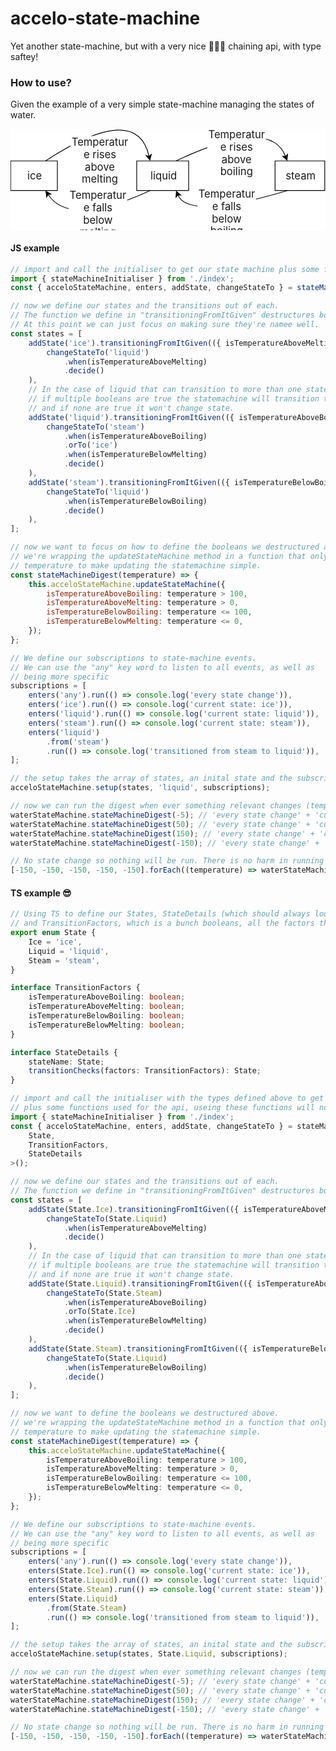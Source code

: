 # accelo-state-machine

Yet another state-machine, but with a very nice 👩‍🍳💋 chaining api, with type saftey!

### How to use?

Given the example of a very simple state-machine managing the states of water.

<svg xmlns="http://www.w3.org/2000/svg" style="background-color:#fff" width="1274" height="410" viewBox="-0.5 -0.5 1274 410">
  <path fill="#fff" stroke="#000" stroke-width="3" pointer-events="none" d="M0 129h189v120H0z"/>
  <switch transform="matrix(3 0 0 3 67.5 166.5)">
    <foreignObject pointer-events="all" width="18" height="15" requiredFeatures="http://www.w3.org/TR/SVG11/feature#Extensibility" overflow="visible">
      <div xmlns="http://www.w3.org/1999/xhtml" style="line-height:1.2;vertical-align:top;width:19px;overflow-wrap:normal;text-align:center" display="inline-block" font-size="12" font-family="Helvetica" color="#000" white-space="nowrap">
        <div xmlns="http://www.w3.org/1999/xhtml" style="text-align:inherit" display="inline-block" text-decoration="inherit" white-space="normal">
          <font font-size="14">
            ice
          </font>
        </div>
      </div>
    </foreignObject>
    <text x="9" y="14" text-anchor="middle" font-size="12" font-family="'Helvetica'">
      [Not supported by viewer]
    </text>
  </switch>
  <path fill="#fff" stroke="#000" stroke-width="3" pointer-events="none" d="M510 129h210v120H510z"/>
  <switch transform="matrix(3 0 0 3 565.5 166.5)">
    <foreignObject pointer-events="all" width="33" height="15" requiredFeatures="http://www.w3.org/TR/SVG11/feature#Extensibility" overflow="visible">
      <div xmlns="http://www.w3.org/1999/xhtml" style="line-height:1.2;vertical-align:top;width:34px;overflow-wrap:normal;text-align:center" display="inline-block" font-size="12" font-family="Helvetica" color="#000" white-space="nowrap">
        <div xmlns="http://www.w3.org/1999/xhtml" style="text-align:inherit" display="inline-block" text-decoration="inherit" white-space="normal">
          <font font-size="14">
            liquid
          </font>
        </div>
      </div>
    </foreignObject>
    <text x="17" y="14" text-anchor="middle" font-size="12" font-family="'Helvetica'">
      [Not supported by viewer]
    </text>
  </switch>
  <path fill="#fff" stroke="#000" stroke-width="3" pointer-events="none" d="M1069.5 129h201v120h-201z"/>
  <switch transform="matrix(3 0 0 3 1112.5 166.5)">
    <foreignObject pointer-events="all" width="38" height="15" requiredFeatures="http://www.w3.org/TR/SVG11/feature#Extensibility" overflow="visible">
      <div xmlns="http://www.w3.org/1999/xhtml" style="line-height:1.2;vertical-align:top;width:39px;overflow-wrap:normal;text-align:center" display="inline-block" font-size="12" font-family="Helvetica" color="#000" white-space="nowrap">
        <div xmlns="http://www.w3.org/1999/xhtml" style="text-align:inherit" display="inline-block" text-decoration="inherit" white-space="normal">
          <font font-size="14">
            steam
          </font>
        </div>
      </div>
    </foreignObject>
    <text x="19" y="14" text-anchor="middle" font-size="12" font-family="'Helvetica'">
      [Not supported by viewer]
    </text>
  </switch>
  <path d="M141 129q369-240 418.81-18.64" fill="none" stroke="#000" stroke-width="3" stroke-miterlimit="10" pointer-events="none"/>
  <path d="M563.26 125.73l-14.85-18.19 11.4 2.82 9.09-7.42z" stroke="#000" stroke-width="3" stroke-miterlimit="10" pointer-events="none"/>
  <switch transform="matrix(3 0 0 3 242.5 28.5)">
    <foreignObject pointer-events="all" width="79" height="48" requiredFeatures="http://www.w3.org/TR/SVG11/feature#Extensibility" overflow="visible">
      <div xmlns="http://www.w3.org/1999/xhtml" style="line-height:1.2;vertical-align:top;text-align:center" display="inline-block" font-size="12" font-family="Helvetica" color="#000" white-space="nowrap">
        <div xmlns="http://www.w3.org/1999/xhtml" style="text-align:inherit;background-color:#fff" display="inline-block" text-decoration="inherit">
          <font font-size="14">
            Temperature
            rises above
            melting
          </font>
        </div>
      </div>
    </foreignObject>
    <text x="40" y="30" text-anchor="middle" font-size="12" font-family="'Helvetica'">
      [Not supported by viewer]
    </text>
  </switch>
  <path d="M669 129q381-180 443.16-17.84" fill="none" stroke="#000" stroke-width="3" stroke-miterlimit="10" pointer-events="none"/>
  <path d="M1117.8 125.87l-17.32-15.85 11.68 1.14 7.93-8.66z" stroke="#000" stroke-width="3" stroke-miterlimit="10" pointer-events="none"/>
  <switch transform="matrix(3 0 0 3 795.5 -2.5)">
    <foreignObject pointer-events="all" width="79" height="48" requiredFeatures="http://www.w3.org/TR/SVG11/feature#Extensibility" overflow="visible">
      <div xmlns="http://www.w3.org/1999/xhtml" style="line-height:1.2;vertical-align:top;text-align:center" display="inline-block" font-size="12" font-family="Helvetica" color="#000" white-space="nowrap">
        <div xmlns="http://www.w3.org/1999/xhtml" style="text-align:inherit;background-color:#fff" display="inline-block" text-decoration="inherit">
          <font font-size="14">
            Temperature
            rises above
            boiling
          </font>
        </div>
      </div>
    </foreignObject>
    <text x="40" y="30" text-anchor="middle" font-size="12" font-family="'Helvetica'">
      [Not supported by viewer]
    </text>
  </switch>
  <path d="M564 249q-324 150-412.48 15.94" fill="none" stroke="#000" stroke-width="3" stroke-miterlimit="10" pointer-events="none"/>
  <path d="M142.85 251.8l20.33 11.74-11.66 1.4-5.87 10.17z" stroke="#000" stroke-width="3" stroke-miterlimit="10" pointer-events="none"/>
  <switch transform="matrix(3 0 0 3 234.5 242.5)">
    <foreignObject pointer-events="all" width="79" height="48" requiredFeatures="http://www.w3.org/TR/SVG11/feature#Extensibility" overflow="visible">
      <div xmlns="http://www.w3.org/1999/xhtml" style="line-height:1.2;vertical-align:top;text-align:center" display="inline-block" font-size="12" font-family="Helvetica" color="#000" white-space="nowrap">
        <div xmlns="http://www.w3.org/1999/xhtml" style="text-align:inherit;background-color:#fff" display="inline-block" text-decoration="inherit">
          <font font-size="14">
            Temperature
            falls below
            melting
          </font>
        </div>
      </div>
    </foreignObject>
    <text x="40" y="30" text-anchor="middle" font-size="12" font-family="'Helvetica'">
      [Not supported by viewer]
    </text>
  </switch>
  <path d="M1119 249q-399 120-442.53 17.58" fill="none" stroke="#000" stroke-width="3" stroke-miterlimit="10" pointer-events="none"/>
  <path d="M670.31 252.09l17.88 15.22-11.72-.73-7.61 8.94z" stroke="#000" stroke-width="3" stroke-miterlimit="10" pointer-events="none"/>
  <switch transform="matrix(3 0 0 3 755.5 237.5)">
    <foreignObject pointer-events="all" width="79" height="48" requiredFeatures="http://www.w3.org/TR/SVG11/feature#Extensibility" overflow="visible">
      <div xmlns="http://www.w3.org/1999/xhtml" style="line-height:1.2;vertical-align:top;text-align:center" display="inline-block" font-size="12" font-family="Helvetica" color="#000" white-space="nowrap">
        <div xmlns="http://www.w3.org/1999/xhtml" style="text-align:inherit;background-color:#fff" display="inline-block" text-decoration="inherit">
          <font font-size="14">
            Temperature
            falls below
            boiling
          </font>
        </div>
      </div>
    </foreignObject>
    <text x="40" y="30" text-anchor="middle" font-size="12" font-family="'Helvetica'">
      [Not supported by viewer]
    </text>
  </switch>
</svg>

#### JS example

```js
// import and call the initialiser to get our state machine plus some functions used for the api
import { stateMachineInitialiser } from './index';
const { acceloStateMachine, enters, addState, changeStateTo } = stateMachineInitialiser();

// now we define our states and the transitions out of each.
// The function we define in "transitioningFromItGiven" destructures booleans,
// At this point we can just focus on making sure they're namee well.
const states = [
    addState('ice').transitioningFromItGiven(({ isTemperatureAboveMelting }) =>
        changeStateTo('liquid')
            .when(isTemperatureAboveMelting)
            .decide()
    ),
    // In the case of liquid that can transition to more than one state, we chain .orTo to add more transitions
    // if multiple booleans are true the statemachine will transition to the first 
    // and if none are true it won't change state.
    addState('liquid').transitioningFromItGiven(({ isTemperatureAboveBoiling, isTemperatureBelowMelting }) =>
        changeStateTo('steam')
            .when(isTemperatureAboveBoiling)
            .orTo('ice')
            .when(isTemperatureBelowMelting)
            .decide()
    ),
    addState('steam').transitioningFromItGiven(({ isTemperatureBelowBoiling }) =>
        changeStateTo('liquid')
            .when(isTemperatureBelowBoiling)
            .decide()
    ),
];

// now we want to focus on how to define the booleans we destructured above.
// we're wrapping the updateStateMachine method in a function that only requires
// temperature to make updating the statemachine simple.
const stateMachineDigest(temperature) => {
    this.acceloStateMachine.updateStateMachine({
        isTemperatureAboveBoiling: temperature > 100,
        isTemperatureAboveMelting: temperature > 0,
        isTemperatureBelowBoiling: temperature <= 100,
        isTemperatureBelowMelting: temperature <= 0,
    });
};

// We define our subscriptions to state-machine events.
// We can use the "any" key word to listen to all events, as well as
// being more specific
subscriptions = [
    enters('any').run(() => console.log('every state change')),
    enters('ice').run(() => console.log('current state: ice')),
    enters('liquid').run(() => console.log('current state: liquid')),
    enters('steam').run(() => console.log('current state: steam')),
    enters('liquid')
        .from('steam')
        .run(() => console.log('transitioned from steam to liquid')),
];

// the setup takes the array of states, an inital state and the subscriptions.
acceloStateMachine.setup(states, 'liquid', subscriptions);

// now we can run the digest when ever something relevant changes (temperature in this case).
waterStateMachine.stateMachineDigest(-5); // 'every state change' + 'current state: ice'
waterStateMachine.stateMachineDigest(50); // 'every state change' + 'current state: liquid'
waterStateMachine.stateMachineDigest(150); // 'every state change' + 'current state: steam'
waterStateMachine.stateMachineDigest(-150); // 'every state change' + 'current state: liquid' + 'transitioned from steam to liquid'

// No state change so nothing will be run. There is no harm in running the digest extra times.
[-150, -150, -150, -150, -150].forEach((temperature) => waterStateMachine.stateMachineDigest(temperature))

```

#### TS example 😎

```ts
// Using TS to define our States, StateDetails (which should always look the same)
// and TransitionFactors, which is a bunch booleans, all the factors that could trigger a transition
export enum State {
	Ice = 'ice',
	Liquid = 'liquid',
	Steam = 'steam',
}

interface TransitionFactors {
    isTemperatureAboveBoiling: boolean;
    isTemperatureAboveMelting: boolean;
    isTemperatureBelowBoiling: boolean;
    isTemperatureBelowMelting: boolean;
}

interface StateDetails {
	stateName: State;
	transitionChecks(factors: TransitionFactors): State;
}

// import and call the initialiser with the types defined above to get our state machine
// plus some functions used for the api, useing these functions will now have type saftely too.
import { stateMachineInitialiser } from './index';
const { acceloStateMachine, enters, addState, changeStateTo } = stateMachineInitialiser<
	State,
	TransitionFactors,
	StateDetails
>();

// now we define our states and the transitions out of each.
// The function we define in "transitioningFromItGiven" destructures booleans from TransitionFactors,
const states = [
    addState(State.Ice).transitioningFromItGiven(({ isTemperatureAboveMelting }) =>
        changeStateTo(State.Liquid)
            .when(isTemperatureAboveMelting)
            .decide()
    ),
    // In the case of liquid that can transition to more than one state, we chain .orTo to add more transitions
    // if multiple booleans are true the statemachine will transition to the first 
    // and if none are true it won't change state.
    addState(State.Liquid).transitioningFromItGiven(({ isTemperatureAboveBoiling, isTemperatureBelowMelting }) =>
        changeStateTo(State.Steam)
            .when(isTemperatureAboveBoiling)
            .orTo(State.Ice)
            .when(isTemperatureBelowMelting)
            .decide()
    ),
    addState(State.Steam).transitioningFromItGiven(({ isTemperatureBelowBoiling }) =>
        changeStateTo(State.Liquid)
            .when(isTemperatureBelowBoiling)
            .decide()
    ),
];

// now we want to define the booleans we destructured above.
// we're wrapping the updateStateMachine method in a function that only requires
// temperature to make updating the statemachine simple.
const stateMachineDigest(temperature) => {
    this.acceloStateMachine.updateStateMachine({
        isTemperatureAboveBoiling: temperature > 100,
        isTemperatureAboveMelting: temperature > 0,
        isTemperatureBelowBoiling: temperature <= 100,
        isTemperatureBelowMelting: temperature <= 0,
    });
};

// We define our subscriptions to state-machine events.
// We can use the "any" key word to listen to all events, as well as
// being more specific
subscriptions = [
    enters('any').run(() => console.log('every state change')),
    enters(State.Ice).run(() => console.log('current state: ice')),
    enters(State.Liquid).run(() => console.log('current state: liquid')),
    enters(State.Steam).run(() => console.log('current state: steam')),
    enters(State.Liquid)
        .from(State.Steam)
        .run(() => console.log('transitioned from steam to liquid')),
];

// the setup takes the array of states, an inital state and the subscriptions.
acceloStateMachine.setup(states, State.Liquid, subscriptions);

// now we can run the digest when ever something relevant changes (temperature in this case).
waterStateMachine.stateMachineDigest(-5); // 'every state change' + 'current state: ice'
waterStateMachine.stateMachineDigest(50); // 'every state change' + 'current state: liquid'
waterStateMachine.stateMachineDigest(150); // 'every state change' + 'current state: steam'
waterStateMachine.stateMachineDigest(-150); // 'every state change' + 'current state: liquid' + 'transitioned from steam to liquid'

// No state change so nothing will be run. There is no harm in running the digest extra times.
[-150, -150, -150, -150, -150].forEach((temperature) => waterStateMachine.stateMachineDigest(temperature))

```
